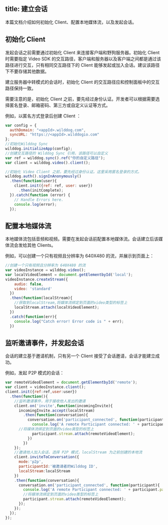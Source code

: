 title: 建立会话
---

本篇文档介绍如何初始化 Client、配置本地媒体流，以及发起会话。

## 初始化 Client

发起会话之前需要通过初始化 Client 来连接客户端和野狗服务器。初始化 Client 时需要指定 Video SDK 的交互路径，客户端和服务器以及客户端之间都是通过该路径进行交互，只有相同交互路径下的 Client 能够发起或加入会话。建议该路径下不要存储其他数据。

建立服务器中转模式的会话时，初始化 Client 的交互路径应和控制面板中的交互路径保持一致。

需要注意的是，初始化 Client 之前，要先经过身份认证。开发者可以根据需要选择匿名登录、邮箱密码、第三方或自定义认证等方式。

例如，以匿名方式登录后创建 Client ：

```javascript
var config = {
  authDomain: "<appId>.wilddog.com",
  syncURL: "https://<appId>.wilddogio.com"
};
//初始化Wilddog Sync
wilddog.initializeApp(config);
//创建交互路径的 Wilddog Sync 引用，该路径可以自定义
var ref = wilddog.sync().ref("你的自定义路径"); 
var client = wilddog.video().client();

//初始化 Video Client 之前，要先经过身份认证。这里采用匿名登录的方式。
wilddog.auth().signInAnonymously()
  .then(function(user){
    client.init({ref: ref, user: user})
      .then(initComplete);
  }).catch(function (error) {
    // Handle Errors here.
    console.log(error);
  });
```

## 配置本地媒体流

本地媒体流包括音频和视频。需要在发起会话前配置本地媒体流。会话建立后该媒体流会发给其他 Clients。

例如，可以创建一个只有视频且分辨率为 640X480 的流，并展示到页面上：

```javascript
//创建一个只有视频且分辨率为 640X480 的流
var videoInstance = wilddog.video();
var localVideoElement = document.getElementbyId('local');
videoInstance.createStream({
    audio: false,
    video: 'standard'
  })
  .then(function(localStream){
    //获取到localStream,将媒体流绑定到页面的video类型的标签上
    localStream.attach(localVideoElement);
  })
  .catch(function(err){
    console.log("Catch error! Error code is " + err);
  })
```

## 监听邀请事件，并发起会话

会话的建立基于邀请机制，只有另一个 Client 接受了会话邀请，会话才能建立成功。

例如，发起 P2P 模式的会话：

```javascript
var remoteVideoElement = document.getElementbyId('remote');
var client = videoInstance.client();
client.init({ref:ref,user:user})
  .then(function(){
    //监听邀请事件，用于接收他人发出的邀请
    client.on('invite',function(incomingInvite){
      incomingInvite.accept(localStream)
        .then(function(conversation){
          conversation.on('participant_connected', function(participant){
            console.log('A remote Participant connected: ' + participant.participantId);
      //将媒体流绑定到页面的video类型的标签上
            participant.stream.attach(remoteVideoElement);
          })
        })
    });
    //邀请他人加入会话，选择 P2P 模式，localStream 为之前创建的本地流
    client.inviteToConversation({
      mode:'p2p',
      participantId:'被邀请者的Wilddog ID',
      localStream:localStream
    })
    .then(function(conversation){
      conversation.on('participant_connected', function(participant){
        console.log('A remote Participant connected: ' + participant.participantId);
        //将媒体流绑定到页面的video类型的标签上
        participant.stream.attach(remoteVideoElement);
      });
    }); 
  });
});
```
